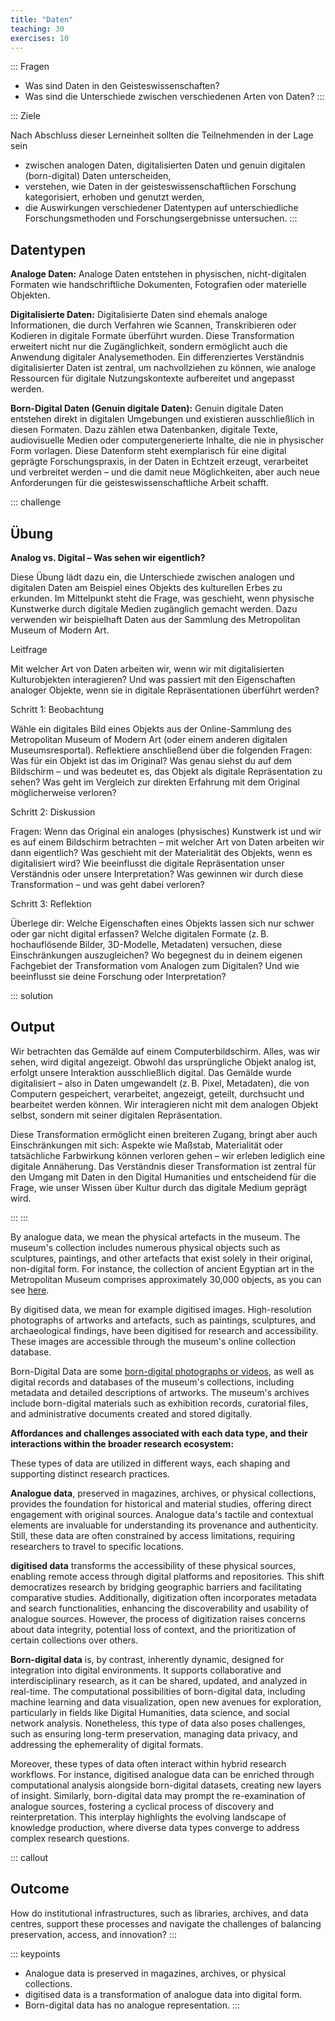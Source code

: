 ```yaml
---
title: "Daten"
teaching: 30
exercises: 10
---
```


::: Fragen 
- Was sind Daten in den Geisteswissenschaften?
- Was sind die Unterschiede zwischen verschiedenen Arten von Daten?
:::

::: Ziele   

Nach Abschluss dieser Lerneinheit sollten die Teilnehmenden in der Lage sein  

- zwischen analogen Daten, digitalisierten Daten und genuin digitalen (born-digital) Daten unterscheiden,
- verstehen, wie Daten in der geisteswissenschaftlichen Forschung kategorisiert, erhoben und genutzt werden,
- die Auswirkungen verschiedener Datentypen auf unterschiedliche Forschungsmethoden und Forschungsergebnisse untersuchen.
:::

## Datentypen

**Analoge Daten:**
Analoge Daten entstehen in physischen, nicht-digitalen Formaten wie handschriftliche Dokumenten, Fotografien oder materielle Objekten.

**Digitalisierte Daten:**
Digitalisierte Daten sind ehemals analoge Informationen, die durch Verfahren wie Scannen, Transkribieren oder Kodieren in digitale Formate überführt wurden. Diese Transformation erweitert nicht nur die Zugänglichkeit, sondern ermöglicht auch die Anwendung digitaler Analysemethoden.  Ein differenziertes Verständnis digitalisierter Daten ist zentral, um nachvollziehen zu können, wie analoge Ressourcen für digitale Nutzungskontexte aufbereitet und angepasst werden.

**Born-Digital Daten (Genuin digitale Daten):**
Genuin digitale Daten entstehen direkt in digitalen Umgebungen und existieren ausschließlich in diesen Formaten. Dazu zählen etwa Datenbanken, digitale Texte, audiovisuelle Medien oder computergenerierte Inhalte, die nie in physischer Form vorlagen. Diese Datenform steht exemplarisch für eine digital geprägte Forschungspraxis, in der Daten in Echtzeit erzeugt, verarbeitet und verbreitet werden – und die damit neue Möglichkeiten, aber auch neue Anforderungen für die geisteswissenschaftliche Arbeit schafft.


::: challenge
## Übung


**Analog vs. Digital – Was sehen wir eigentlich?**

Diese Übung lädt dazu ein, die Unterschiede zwischen analogen und digitalen Daten am Beispiel eines Objekts des kulturellen Erbes zu erkunden. Im Mittelpunkt steht die Frage, was geschieht, wenn physische Kunstwerke durch digitale Medien zugänglich gemacht werden.
Dazu verwenden wir beispielhaft Daten aus der Sammlung des Metropolitan Museum of Modern Art.   

Leitfrage   

Mit welcher Art von Daten arbeiten wir, wenn wir mit digitalisierten Kulturobjekten interagieren? Und was passiert mit den Eigenschaften analoger Objekte, wenn sie in digitale Repräsentationen überführt werden?   

Schritt 1: Beobachtung   

Wähle ein digitales Bild eines Objekts aus der Online-Sammlung des Metropolitan Museum of Modern Art (oder einem anderen digitalen Museumsresportal).
Reflektiere anschließend über die folgenden Fragen:
Was für ein Objekt ist das im Original?
Was genau siehst du auf dem Bildschirm – und was bedeutet es, das Objekt als digitale Repräsentation zu sehen?
Was geht im Vergleich zur direkten Erfahrung mit dem Original möglicherweise verloren?   

Schritt 2: Diskussion   

Fragen:
Wenn das Original ein analoges (physisches) Kunstwerk ist und wir es auf einem Bildschirm betrachten – mit welcher Art von Daten arbeiten wir dann eigentlich?
Was geschieht mit der Materialität des Objekts, wenn es digitalisiert wird?
Wie beeinflusst die digitale Repräsentation unser Verständnis oder unsere Interpretation?
Was gewinnen wir durch diese Transformation – und was geht dabei verloren?   

Schritt 3: Reflektion   

Überlege dir:
Welche Eigenschaften eines Objekts lassen sich nur schwer oder gar nicht digital erfassen?
Welche digitalen Formate (z. B. hochauflösende Bilder, 3D-Modelle, Metadaten) versuchen, diese Einschränkungen auszugleichen?
Wo begegnest du in deinem eigenen Fachgebiet der Transformation vom Analogen zum Digitalen? Und wie beeinflusst sie deine Forschung oder Interpretation?

::: solution 
## Output

Wir betrachten das Gemälde auf einem Computerbildschirm. Alles, was wir sehen, wird digital angezeigt. Obwohl das ursprüngliche Objekt analog ist, erfolgt unsere Interaktion ausschließlich digital. Das Gemälde wurde digitalisiert – also in Daten umgewandelt (z. B. Pixel, Metadaten), die von Computern gespeichert, verarbeitet, angezeigt, geteilt, durchsucht und bearbeitet werden können. Wir interagieren nicht mit dem analogen Objekt selbst, sondern mit seiner digitalen Repräsentation.

Diese Transformation ermöglicht einen breiteren Zugang, bringt aber auch Einschränkungen mit sich: Aspekte wie Maßstab, Materialität oder tatsächliche Farbwirkung können verloren gehen – wir erleben lediglich eine digitale Annäherung. Das Verständnis dieser Transformation ist zentral für den Umgang mit Daten in den Digital Humanities und entscheidend für die Frage, wie unser Wissen über Kultur durch das digitale Medium geprägt wird.   

:::
:::  

By analogue data, we mean the physical artefacts in the museum. The museum's collection includes numerous physical objects such as sculptures, paintings, and other artefacts that exist solely in their original, non-digital form. For instance, the collection of ancient Egyptian art in the Metropolitan Museum comprises approximately 30,000 objects, as you can see [here](https://www.metmuseum.org/about-the-met/collection-areas/egyptian-art).

By digitised data, we mean for example digitised images. High-resolution photographs of artworks and artefacts, such as paintings, sculptures, and archaeological findings, have been digitised for research and accessibility. These images are accessible through the museum's online collection database.

Born-Digital Data are some [born-digital photographs or videos](https://www.metmuseum.org/art/collection/search/302616), as well as digital records and databases of the museum's collections, including metadata and detailed descriptions of artworks. The museum's archives include born-digital materials such as exhibition records, curatorial files, and administrative documents created and stored digitally.

**Affordances and challenges associated with each data type, and their interactions within the broader research ecosystem:**

These types of data are utilized in different ways, each shaping and supporting distinct research practices.

**Analogue data**, preserved in magazines, archives, or physical collections, provides the foundation for historical and material studies, offering direct engagement with original sources. Analogue data's tactile and contextual elements are invaluable for understanding its provenance and authenticity. Still, these data are often constrained by access limitations, requiring researchers to travel to specific locations.

**digitised data** transforms the accessibility of these physical sources, enabling remote access through digital platforms and repositories. This shift democratizes research by bridging geographic barriers and facilitating comparative studies. Additionally, digitization often incorporates metadata and search functionalities, enhancing the discoverability and usability of analogue sources. However, the process of digitization raises concerns about data integrity, potential loss of context, and the prioritization of certain collections over others.

**Born-digital data** is, by contrast, inherently dynamic, designed for integration into digital environments. It supports collaborative and interdisciplinary research, as it can be shared, updated, and analyzed in real-time. The computational possibilities of born-digital data, including machine learning and data visualization, open new avenues for exploration, particularly in fields like Digital Humanities, data science, and social network analysis. Nonetheless, this type of data also poses challenges, such as ensuring long-term preservation, managing data privacy, and addressing the ephemerality of digital formats.

Moreover, these types of data often interact within hybrid research workflows. For instance, digitised analogue data can be enriched through computational analysis alongside born-digital datasets, creating new layers of insight. Similarly, born-digital data may prompt the re-examination of analogue sources, fostering a cyclical process of discovery and reinterpretation. This interplay highlights the evolving landscape of knowledge production, where diverse data types converge to address complex research questions. 
  
::: callout
## Outcome
How do institutional infrastructures, such as libraries, archives, and data centres, support these processes and navigate the challenges of balancing preservation, access, and innovation?
:::  
    
::: keypoints  
- Analogue data is preserved in magazines, archives, or physical collections. 
- digitised data is a transformation of analogue data into digital form. 
- Born-digital data has no analogue representation. 
:::  
